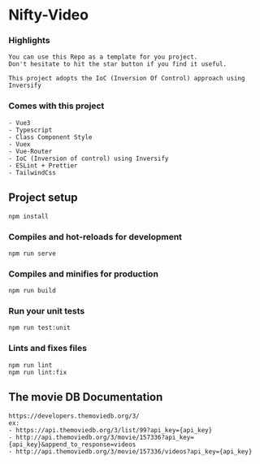 # Nifty-Video

### Highlights
```angular2html
You can use this Repo as a template for you project.
Don't hesitate to hit the star button if you find it useful.
```
```angular2html
This project adopts the IoC (Inversion Of Control) approach using Inversify
```

### Comes with this project
```
- Vue3
- Typescript
- Class Component Style
- Vuex
- Vue-Router
- IoC (Inversion of control) using Inversify
- ESLint + Prettier
- TailwindCss
```


## Project setup
```
npm install
```

### Compiles and hot-reloads for development
```
npm run serve
```

### Compiles and minifies for production
```
npm run build
```

### Run your unit tests
```
npm run test:unit
```

### Lints and fixes files
```
npm run lint
npm run lint:fix
```

## The movie DB Documentation
```angular2html
https://developers.themoviedb.org/3/
ex:
- https://api.themoviedb.org/3/list/99?api_key={api_key}
- http://api.themoviedb.org/3/movie/157336?api_key={api_key}&append_to_response=videos
- http://api.themoviedb.org/3/movie/157336/videos?api_key={api_key}
```

